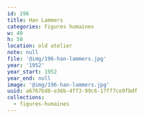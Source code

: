 ```yaml
---
id: 196
title: Han Lammers
categories: Figures humaines
w: 40
h: 50
location: old atelier
note: null
file: '@img/196-han-lammers.jpg'
year: '1952'
year_start: 1952
year_end: null
image: '@img/196-han-lammers.jpg'
uuid: a6767bd8-e36b-4ff3-99c6-17ff7ce9fbdf
collections:
  - figures-humaines
---
```


